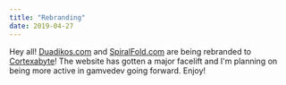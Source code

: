 ```yaml
---
title: "Rebranding"
date: 2019-04-27
---
```

Hey all!
[Duadikos.com](http://duadikos.com) and [SpiralFold.com](http://spiralfold.com) are being rebranded to [Cortexabyte](../)! The website has gotten a major facelift and I'm planning on being more active in gamvedev going forward. Enjoy!
